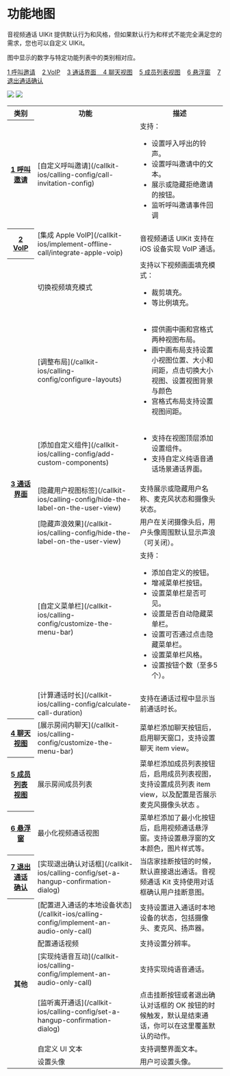 # 功能地图


音视频通话 UIKit 提供默认行为和风格，但如果默认行为和样式不能完全满足您的需求，您也可以自定义 UIKit。

图中显示的数字与特定功能列表中的类别相对应。

<a id="t1" href="#呼叫邀请">1 呼叫邀请</a>&nbsp;&nbsp;&nbsp;&nbsp;<a id="t2" href="#VoIP">2 VoIP</a>&nbsp;&nbsp;&nbsp;&nbsp;<a id="t3" href="#通话界面">3 通话界面</a><a id="t4" href="#聊天视图">&nbsp;&nbsp;&nbsp;&nbsp;4 聊天视图</a>&nbsp;&nbsp;&nbsp;&nbsp;<a id="t5" href="#成员列表视图">5 成员列表视图</a>&nbsp;&nbsp;&nbsp;&nbsp;<a id="t6" href="#悬浮窗">6 悬浮窗</a>&nbsp;&nbsp;&nbsp;&nbsp;<a id="t7" href="#退出通话确认">7 退出通话确认</a>
       
<Frame width="512" height="auto" caption=""><img src="https://doc-media.zego.im/sdk-doc/Pics/ZegoUIKit/iOS/feature_map/call_kit_iOS_map_new_1.png" /></Frame>    
<Frame width="512" height="auto" caption=""><img src="https://doc-media.zego.im/sdk-doc/Pics/ZegoUIKit/iOS/feature_map/call_kit_iOS_map_new_2.png" /></Frame>    

<table>
<tbody><tr>
<th>类别</th>
<th>功能</th>
<th>描述</th>
</tr>
<tr id="呼叫邀请">
<th><a href="#t1">1 呼叫邀请</a></th>
<td>[自定义呼叫邀请](/callkit-ios/calling-config/call-invitation-config)</td>
<td>支持：
<ul><li>设置呼入呼出的铃声。</li><li>设置呼叫邀请中的文本。</li><li>展示或隐藏拒绝邀请的按钮。</li><li>监听呼叫邀请事件回调</li></ul></td>
</tr>
<tr id="VoIP">
<th><a href="#t2">2 VoIP</a></th>
<td>[集成 Apple VoIP](/callkit-ios/implement-offline-call/integrate-apple-voip)</td>
<td>音视频通话 UIKit 支持在 iOS 设备实现 VoIP 通话。</td>
</tr>
<tr id="通话界面">
<th rowSpan="7"><a href="#t3">3 通话界面</a></th>
<td>切换视频填充模式</td>
<td>支持以下视频画面填充模式：
<ul><li>裁剪填充。</li><li>等比例填充。</li></ul></td>
</tr>
<tr>
<td>[调整布局](/callkit-ios/calling-config/configure-layouts)</td>
<td><ul><li>提供画中画和宫格式两种视图布局。</li><li>画中画布局支持设置小视图位置、大小和间距，点击切换大小视图、设置视图背景与颜色</li><li>宫格式布局支持设置视图间距。</li></ul></td>
</tr>
<tr>
<td>[添加自定义组件](/callkit-ios/calling-config/add-custom-components)</td>
<td><ul><li>支持在视图顶层添加设置组件。</li><li>支持自定义纯语音通话场景通话界面。</li></ul></td>
</tr>
<tr>
<td>[隐藏用户视图标签](/callkit-ios/calling-config/hide-the-label-on-the-user-view)</td>
<td>支持展示或隐藏用户名称、麦克风状态和摄像头状态。</td>
</tr>
<tr>
<td>[隐藏声浪效果](/callkit-ios/calling-config/hide-the-label-on-the-user-view)</td>
<td>用户在关闭摄像头后，用户头像周围默认显示声浪（可关闭）。</td>
</tr>
<tr>
<td>[自定义菜单栏](/callkit-ios/calling-config/customize-the-menu-bar)</td>
<td>支持：
<ul><li> 添加自定义的按钮。</li><li>增减菜单栏按钮。</li><li>设置菜单栏是否可见。</li><li>设置是否自动隐藏菜单栏。</li><li>设置可否通过点击隐藏菜单栏。</li><li>设置菜单栏风格。</li><li>设置按钮个数（至多5个）。</li></ul></td>
</tr>
<tr>
<td>[计算通话时长](/callkit-ios/calling-config/calculate-call-duration)</td>
<td>支持在通话过程中显示当前通话时长。</td>
</tr>
<tr id="聊天视图">
<th><a href="#t4">4 聊天视图</a></th>
<td>[展示房间内聊天](/callkit-ios/calling-config/customize-the-menu-bar)</td>
<td>菜单栏添加聊天按钮后，启用聊天窗口，支持设置聊天 item view。</td>
</tr>
<tr id="成员列表视图">
<th><a href="#t5">5 成员列表视图</a></th>
<td>展示房间成员列表</td>
<td>菜单栏添加成员列表按钮后，启用成员列表视图，支持设置成员列表 item view，以及配置是否展示麦克风摄像头状态 。</td>
</tr>
<tr id="悬浮窗">
<th><a href="#t6">6 悬浮窗</a></th>
<td>最小化视频通话视图</td>
<td>菜单栏添加了最小化按钮后，启用视频通话悬浮窗。支持设置悬浮窗的文本颜色，图片样式等。</td>
</tr>
<tr id="退出通话确认">
<th><a href="#t7">7 退出通话确认</a></th>
<td>[实现退出确认对话框](/callkit-ios/calling-config/set-a-hangup-confirmation-dialog)</td>
<td>当店家挂断按钮的时候，默认直接退出通话。音视频通话 Kit 支持使用对话框确认用户挂断意图。</td>
</tr>
<tr>
<th rowSpan="6">其他</th>
<td>[配置进入通话的本地设备状态](/callkit-ios/calling-config/implement-an-audio-only-call)</td>
<td>支持设置进入通话时本地设备的状态，包括摄像头、麦克风、扬声器。</td>
</tr>
<tr>
<td>配置通话视频</td>
<td>支持设置分辨率。</td>
</tr>
<tr>
<td>[实现纯语音互动](/callkit-ios/calling-config/implement-an-audio-only-call)</td>
<td>支持实现纯语音通话。</td>
</tr>
<tr>
<td>[监听离开通话](/callkit-ios/calling-config/set-a-hangup-confirmation-dialog)</td>
<td>点击挂断按钮或者退出确认对话框的 OK 按钮的时候触发，默认是结束通话，你可以在这里覆盖默认的动作。</td>
</tr>
<tr>
<td>自定义 UI 文本</td>
<td>支持调整界面文本。</td>
</tr>
<tr>
<td>设置头像</td>
<td>用户可设置头像。</td>
</tr>
</tbody></table>
